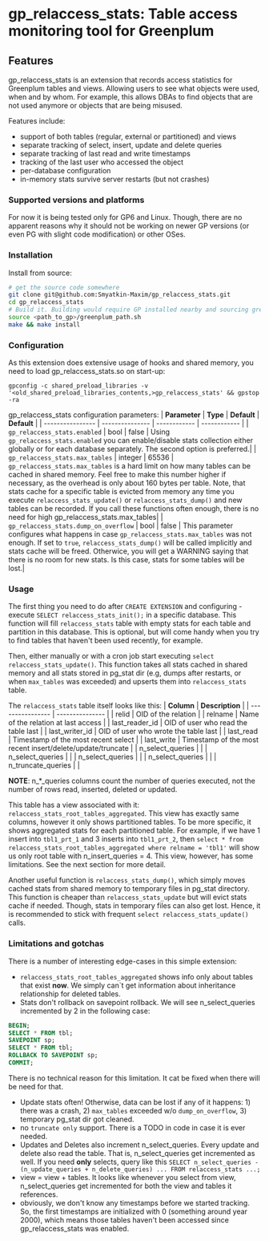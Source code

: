 # gp_relaccess_stats: Table access monitoring tool for Greenplum

## Features
gp_relaccess_stats is an extension that records access statistics for Greenplum tables and views. Allowing users to see what objects were used, when and by whom. For example, this allows DBAs to find objects that are not used anymore or objects that are being misused.

Features include:
* support of both tables (regular, external or partitioned) and views
* separate tracking of select, insert, update and delete queries
* separate tracking of last read and write timestamps
* tracking of the last user who accessed the object
* per-database configuration
* in-memory stats survive server restarts (but not crashes)

### Supported versions and platforms
For now it is being tested only for GP6 and Linux. Though, there are no apparent reasons why it should not be working on newer GP versions (or even PG with slight code modification) or other OSes.

### Installation
Install from source:
```bash
# get the source code somewhere
git clone git@github.com:Smyatkin-Maxim/gp_relaccess_stats.git
cd gp_relaccess_stats
# Build it. Building would require GP installed nearby and sourcing greenplum_path.sh
source <path_to_gp>/greenplum_path.sh
make && make install
```

### Configuration
As this extension does extensive usage of hooks and shared memory, you need to load gp_relaccess_stats.so on start-up:
```
gpconfig -c shared_preload_libraries -v '<old_shared_preload_libraries_contents,>gp_relaccess_stats' && gpstop -ra
```
gp_relaccess_stats configuration parameters:
| **Parameter** | **Type**     | **Default**  | **Default**  |
| ---------------- | --------------- | ------------ | ------------ |
| `gp_relaccess_stats.enabled` | bool | false | Using `gp_relaccess_stats.enabled` you can enable/disable stats collection either globally or for each database separately. The second option is preferred.|
| `gp_relaccess_stats.max_tables` | integer | 65536 | `gp_relaccess_stats.max_tables` is a hard limit on how many tables can be cached in shared memory. Feel free to make this number higher if necessary, as the overhead is only about 160 bytes per table. Note, that stats cache for a specific table is evicted from memory any time you execute `relaccess_stats_update()` or `relaccess_stats_dump()` and new tables can be recorded. If you call these functions often enough, there is no need for high gp_relaccess_stats.max_tables|
| `gp_relaccess_stats.dump_on_overflow` | bool | false | This parameter configures what happens in case `gp_relaccess_stats.max_tables` was not enough. If set to `true`, `relaccess_stats_dump()` will be called implicitly and stats cache will be freed. Otherwice, you will get a WARNING saying that there is no room for new stats. Is this case, stats for some tables will be lost.|

### Usage
The first thing you need to do after `CREATE EXTENSION` and configuring - execute `SELECT relaccess_stats_init();` in a specific database. This function will fill `relaccess_stats` table with empty stats for each table and partition in this database. This is optional, but will come handy when you try to find tables that haven't been used recently, for example.

Then, either manually or with a cron job start executing `select relaccess_stats_update()`. This function takes all stats cached in shared memory and all stats stored in pg_stat dir (e.g, dumps after restarts, or when `max_tables` was exceeded) and upserts them into `relaccess_stats` table.

The `relaccess_stats` table itself looks like this:
| **Column** | **Description**     |
| ---------------- | --------------- |
| relid | OID of the relation |
| relname | Name of the relation at last access |
| last_reader_id | OID of user who read the table last  |
| last_writer_id | OID of user who wrote the table last  |
| last_read | Timestamp of the most recent select |
| last_write | Timestamp of the most recent insert/delete/update/truncate |
| n_select_queries |  |
| n_select_queries |  |
| n_select_queries |  |
| n_select_queries |  |
| n_truncate_queries |  |

**NOTE**: n_*_queries columns count the number of queries executed, not the number of rows read, inserted, deleted or updated.

This table has a view associated with it: `relaccess_stats_root_tables_aggregated`. This view has exactly same columns, however it only shows partitioned tables. To be more specific, it shows aggregated stats for each partitioned table.
For example, if we have 1 insert into `tbl1_prt_1` and 3 inserts into `tbl1_prt_2`, then `select * from relaccess_stats_root_tables_aggregated where relname = 'tbl1'` will show us only root table with n_insert_queries = 4. This view, however, has some limitations. See the next section for more detail.

Another useful function is `relaccess_stats_dump()`, which simply moves cached stats from shared memory to temporary files in pg_stat directory. This function is cheaper than `relaccess_stats_update` but will evict stats cache if needed. Though, stats in temporary files can also get lost. Hence, it is recommended to stick with frequent `select relaccess_stats_update()` calls.

### Limitations and gotchas
There is a number of interesting edge-cases in this simple extension:
* `relaccess_stats_root_tables_aggregated` shows info only about tables that exist **now**. We simply can`t get information about inheritance relationship for deleted tables.
* Stats don't rollback on savepoint rollback. We will see n_select_queries incremented by 2 in the following case:
```sql
BEGIN;
SELECT * FROM tbl;
SAVEPOINT sp;
SELECT * FROM tbl;
ROLLBACK TO SAVEPOINT sp;
COMMIT;
```
There is no technical reason for this limitation. It cat be fixed when there will be need for that.
* Update stats often! Otherwise, data can be lost if any of it happens: 1) there was a crash, 2) `max_tables` exceeded w/o `dump_on_overflow`, 3) temporary pg_stat dir got cleaned.
* no `truncate only` support. There is a TODO in code in case it is ever needed.
* Updates and Deletes also increment n_select_queries. Every update and delete also read the table. That is, n_select_queries get incremented as well. If you need **only** selects, query like this `SELECT n_select_queries - (n_update_queries + n_delete_queries) ... FROM relaccess_stats ...;`
* view = view + tables. It looks like whenever you select from view, n_select_queries get incremented for both the view and tables it references.
* obviously, we don't know any timestamps before we started tracking. So, the first timestamps are initialized with 0 (something around year 2000), which means those tables haven't been accessed since gp_relaccess_stats was enabled.
